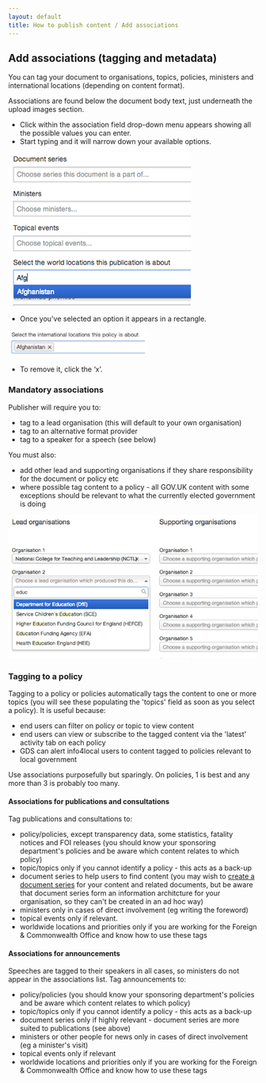 ```yaml
---
layout: default
title: How to publish content / Add associations
---
```


## Add associations (tagging and metadata)

You can tag your document to organisations, topics, policies, ministers and international locations (depending on content format).

Associations are found below the document body text, just underneath the upload images section. 

* Click within the association field drop-down menu appears showing all the possible values you can enter.  	
* Start typing and it will narrow down your available options.

![Add associations 2](add-associations-2.png)

* Once you've selected an option it appears in a rectangle.

![Add associations 3](add-associations-3.png)

* To remove it, click the ‘x’.

### Mandatory associations

Publisher will require you to:

* tag to a lead organisation (this will default to your own organisation) 
* tag to an alternative format provider
* tag to a speaker for a speech (see below)

You must also:

* add other lead and supporting organisations if they share responsibility for the document or policy etc
* where possible tag content to a policy - all GOV.UK content with some exceptions should be relevant to what the currently elected government is doing 

![Add associations 1](add-associations-1.png)


### Tagging to a policy 

Tagging to a policy or policies automatically tags the content to one or more topics (you will see these populating the 'topics' field as soon as you select a policy). It is useful because:

* end users can filter on policy or topic to view content
* end users can view or subscribe to the tagged content via the 'latest' activity tab on each policy
* GDS can alert info4local users to content tagged to policies relevant to local government

Use associations purposefully but sparingly. On policies, 1 is best and any more than 3 is probably too many.

#### Associations for publications and consultations

Tag publications and consultations to: 

* policy/policies, except transparency data, some statistics, fatality notices and FOI releases (you should know your sponsoring department's policies and be aware which content relates to which policy)
* topic/topics only if you cannot identify a policy - this acts as a back-up
* document series to help users to find content (you may wish to [create a document series](http://alphagov.github.io/inside-government-admin-guide/organisations-groups/document-series.html) for your content and related documents, but be aware that document series form an information architcture for your organisation, so they can't be created in an ad hoc way)
* ministers only in cases of direct involvement (eg writing the foreword)
* topical events only if relevant.
* worldwide locations and priorities only if you are working for the Foreign & Commonwealth Office and know how to use these tags

#### Associations for announcements

Speeches are tagged to their speakers in all cases, so ministers do not appear in the associations list. Tag announcements to:

* policy/policies (you should know your sponsoring department's policies and be aware which content relates to which policy)
* topic/topics only if you cannot identify a policy - this acts as a back-up
* document series only if highly relevant - document series are more suited to publications (see above)
* ministers or other people for news only in cases of direct involvement (eg a minister's visit)
* topical events only if relevant
* worldwide locations and priorities only if you are working for the Foreign & Commonwealth Office and know how to use these tags



